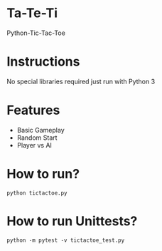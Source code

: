 # Ta-Te-Ti

Python-Tic-Tac-Toe

# Instructions

No special libraries required just run with Python 3

# Features

* Basic Gameplay
* Random Start
* Player vs AI

# How to run?

` python tictactoe.py `

# How to run Unittests?
` python -m pytest -v tictactoe_test.py `
